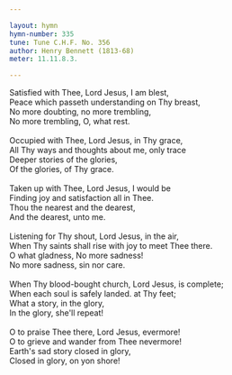 ```yaml
---

layout: hymn
hymn-number: 335
tune: Tune C.H.F. No. 356
author: Henry Bennett (1813-68)
meter: 11.11.8.3.

---
```

Satisfied with Thee, Lord Jesus, I am blest,<br>Peace which passeth understanding on Thy breast,<br>No more doubting, no more trembling,<br>No more trembling, O, what rest.<br><br>Occupied with Thee, Lord Jesus, in Thy grace,<br>All Thy ways and thoughts about me, only trace<br>Deeper stories of the glories,<br>Of the glories, of Thy grace.<br><br>Taken up with Thee, Lord Jesus, I would be<br>Finding joy and satisfaction all in Thee.<br>Thou the nearest and the dearest,<br>And the dearest, unto me.<br><br>Listening for Thy shout, Lord Jesus, in the air,<br>When Thy saints shall rise with joy to meet Thee there.<br>O what gladness, No more sadness!<br>No more sadness, sin nor care.<br><br>When Thy blood-bought church, Lord Jesus, is complete;<br>When each soul is safely landed. at Thy feet;<br>What a story, in the glory,<br>In the glory, she'll repeat!<br><br>O to praise Thee there, Lord Jesus, evermore!<br>O to grieve and wander from Thee nevermore!<br>Earth's sad story closed in glory,<br>Closed in glory, on yon shore!<br><br><br>
